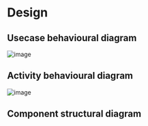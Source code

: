# Design

## Usecase behavioural diagram
![image](https://github.com/Madhuraaaaa/StepIn-Mini-project/blob/main/2_Design/System%20diagram.png)

## Activity behavioural diagram
![image](https://github.com/Madhuraaaaa/StepIn-Mini-project/blob/main/2_Design/Behavioural%20diagram.png)

## Component structural diagram
